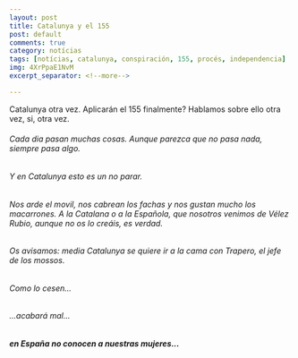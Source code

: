 ```yaml
---
layout: post
title: Catalunya y el 155
post: default
comments: true
category: notícias
tags: [notícias, catalunya, conspiración, 155, procés, independencia]
img: 4XrPpaE1NvM
excerpt_separator: <!--more-->

---
```


Catalunya otra vez. Aplicarán el 155 finalmente?
Hablamos sobre ello otra vez, si, otra vez.

<!--more-->


###### Cada dia pasan muchas cosas. Aunque parezca que no pasa nada, siempre pasa algo.

###### Y en Catalunya esto es un no parar.

###### Nos arde el movil, nos cabrean los fachas y nos gustan mucho los macarrones. A la Catalana o a la Española, que nosotros venimos de Vélez Rubio, aunque no os lo creáis, es verdad.

###### Os avisamos: media Catalunya se quiere ir a la cama con Trapero, el jefe de los mossos.

###### Como lo cesen...

###### ...acabará mal...

##### en España no conocen a nuestras mujeres...